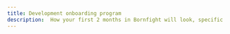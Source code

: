 ```yaml
---
title: Development onboarding program
description:  How your first 2 months in Bornfight will look, specific to the dev team
---
```

